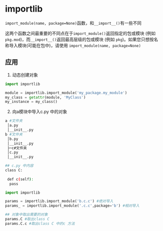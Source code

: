 # importlib


`import_module(name, package=None)`函数，和`__import__()`有一些不同

这两个函数之间最重要的不同点在于`import_module()`返回指定的包或模块 (例如 `pkg.mod`)，而`__import__()`返回最高层级的包或模块 (例如 `pkg`)。如果您只想按名称导入模块(可能在包中)，请使用 `import_module(name, package=None)`


## 应用
1. 动态创建对象
```python
import importlib

module = importlib.import_module('my_package.my_module')
my_class = getattr(module, 'MyClass')
my_instance = my_class()
```

2. 向a模块中导入c.py 中的对象

```sh
a #文件夹
 │a.py
 │__init__.py
b #文件夹
 │b.py
 │__init__.py
 ├─c#文件夹
 │c.py
 │__init__.py

## c.py 中内容
class C:
 
 def c(self):
  pass
```


```py
import importlib

params = importlib.import_module('b.c.c') #绝对导入
params_ = importlib.import_module('.c.c',package='b') #相对导入

## 对象中取出需要的对象
params.C #取出class C
params.C.c #取出class C 中的c 方法
```